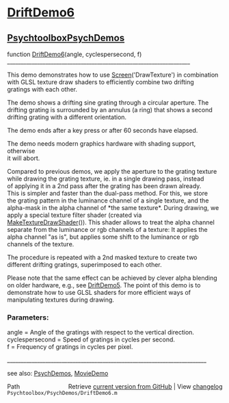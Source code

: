 # [DriftDemo6](DriftDemo6)
## [Psychtoolbox](Psychtoolbox)[PsychDemos](PsychDemos)

function [DriftDemo6](DriftDemo6)(angle, cyclespersecond, f)  
\_\_\_\_\_\_\_\_\_\_\_\_\_\_\_\_\_\_\_\_\_\_\_\_\_\_\_\_\_\_\_\_\_\_\_\_\_\_\_\_\_\_\_\_\_\_\_\_\_\_\_\_\_\_\_\_\_\_\_\_\_\_\_\_\_\_\_  
  
This demo demonstrates how to use [Screen](Screen)('DrawTexture') in combination  
with GLSL texture draw shaders to efficiently combine two drifting  
gratings with each other.  
  
The demo shows a drifting sine grating through a circular aperture. The  
drifting grating is surrounded by an annulus (a ring) that shows a second  
drifting grating with a different orientation.  
  
The demo ends after a key press or after 60 seconds have elapsed.  
  
The demo needs modern graphics hardware with shading support, otherwise  
it will abort.  
  
Compared to previous demos, we apply the aperture to the grating texture  
while drawing the grating texture, ie. in a single drawing pass, instead  
of applying it in a 2nd pass after the grating has been drawn already.  
This is simpler and faster than the dual-pass method. For this, we store  
the grating pattern in the luminance channel of a single texture, and the  
alpha-mask in the alpha channel of \*the same texture\*. During drawing, we  
apply a special texture filter shader (created via  
[MakeTextureDrawShader](MakeTextureDrawShader)()). This shader allows to treat the alpha channel  
separate from the luminance or rgb channels of a texture: It applies the  
alpha channel "as is", but applies some shift to the luminance or rgb  
channels of the texture.  
  
The procedure is repeated with a 2nd masked texture to create two  
different drifting gratings, superimposed to each other.  
  
Please note that the same effect can be achieved by clever alpha blending  
on older hardware, e.g., see [DriftDemo5](DriftDemo5). The point of this demo is to  
demonstrate how to use GLSL shaders for more efficient ways of  
manipulating textures during drawing.  
  
### Parameters:  
  
angle = Angle of the gratings with respect to the vertical direction.  
cyclespersecond = Speed of gratings in cycles per second.  
f = Frequency of gratings in cycles per pixel.  
  
\_\_\_\_\_\_\_\_\_\_\_\_\_\_\_\_\_\_\_\_\_\_\_\_\_\_\_\_\_\_\_\_\_\_\_\_\_\_\_\_\_\_\_\_\_\_\_\_\_\_\_\_\_\_\_\_\_\_\_\_\_\_\_\_\_\_\_\_\_\_\_\_\_  
  
see also: [PsychDemos](PsychDemos), [MovieDemo](MovieDemo)  




<div class="code_header" style="text-align:right;">
  <span style="float:left;">Path&nbsp;&nbsp;</span> <span class="counter">Retrieve <a href=
  "https://raw.github.com/Psychtoolbox-3/Psychtoolbox-3/beta/Psychtoolbox/PsychDemos/DriftDemo6.m">current version from GitHub</a> | View <a href=
  "https://github.com/Psychtoolbox-3/Psychtoolbox-3/commits/beta/Psychtoolbox/PsychDemos/DriftDemo6.m">changelog</a></span>
</div>
<div class="code">
  <code>Psychtoolbox/PsychDemos/DriftDemo6.m</code>
</div>

